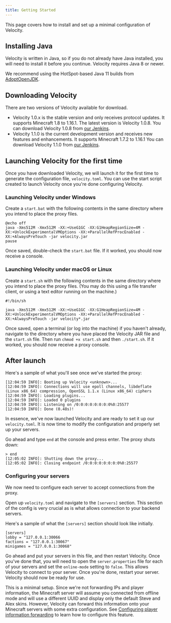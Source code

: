 ```yaml
---
title: Getting Started
---
```


This page covers how to install and set up a minimal configuration of Velocity.

## Installing Java

Velocity is written in Java, so if you do not already have Java installed, you
will need to install it before you continue. Velocity requires Java 8 or newer.

We recommend using the HotSpot-based Java 11 builds from [AdoptOpenJDK](https://adoptopenjdk.net/).

## Downloading Velocity

There are two versions of Velocity available for download.

* Velocity 1.0.x is the stable version and only receives protocol updates. It
  supports Minecraft 1.8 to 1.16.1. The latest version is Velocity 1.0.8. You
  can download Velocity 1.0.8 from [our Jenkins](https://ci.velocitypowered.com/job/velocity/222/artifact/proxy/build/libs/velocity-proxy-1.0.8-all.jar).
* Velocity 1.1.0 is the current development version and receives new features
  and enhancements. It supports Minecraft 1.7.2 to 1.16.1 You can download Velocity
  1.1.0 from [our Jenkins](https://ci.velocitypowered.com/job/velocity-1.1.0/lastSuccessfulBuild/artifact/proxy/build/libs/velocity-proxy-1.1.0-SNAPSHOT-all.jar).

## Launching Velocity for the first time

Once you have downloaded Velocity, we will launch it for the first time to generate the
configuration file, `velocity.toml`. You can use the start script created to launch Velocity
once you're done configuring Velocity.

### Launching Velocity under Windows

Create a `start.bat` with the following contents in the same directory where you intend
to place the proxy files.

```batch
@echo off
java -Xms512M -Xmx512M -XX:+UseG1GC -XX:G1HeapRegionSize=4M -XX:+UnlockExperimentalVMOptions -XX:+ParallelRefProcEnabled -XX:+AlwaysPreTouch -jar velocity.jar
pause
```

Once saved, double-check the `start.bat` file. If it worked, you should now receive a
console.

### Launching Velocity under macOS or Linux

Create a `start.sh` with the following contents in the same directory where you intend
to place the proxy files. (You may do this using a file transfer client, or using a text
editor running on the machine.)

```shell
#!/bin/sh

java -Xms512M -Xmx512M -XX:+UseG1GC -XX:G1HeapRegionSize=4M -XX:+UnlockExperimentalVMOptions -XX:+ParallelRefProcEnabled -XX:+AlwaysPreTouch -jar velocity*.jar
```

Once saved, open a terminal (or log into the machine) if you haven't already, navigate to the
directory where you have placed the Velocity JAR file and the `start.sh` file. Then run
`chmod +x start.sh` and then `./start.sh`. If it worked, you should now receive a proxy console.

## After launch

Here's a sample of what you'll see once we've started the proxy:

```plain
[12:04:59 INFO]: Booting up Velocity <unknown>...
[12:04:59 INFO]: Connections will use epoll channels, libdeflate (Linux x86_64) compression, OpenSSL 1.1.x (Linux x86_64) ciphers
[12:04:59 INFO]: Loading plugins...
[12:04:59 INFO]: Loaded 0 plugins
[12:04:59 INFO]: Listening on /0:0:0:0:0:0:0:0%0:25577
[12:04:59 INFO]: Done (0.48s)!
```

In essence, we've now launched Velocity and are ready to set it up our `velocity.toml`.
It is now time to modify the configuration and properly set up your servers.

Go ahead and type `end` at the console and press enter. The proxy shuts down:

```plain
> end
[12:05:02 INFO]: Shutting down the proxy...
[12:05:02 INFO]: Closing endpoint /0:0:0:0:0:0:0:0%0:25577
```

### Configuring your servers

We now need to configure each server to accept connections from the proxy.

Open up `velocity.toml` and navigate to the `[servers]` section. 
This section of the config is very crucial as is what allows connection to your backend servers.

Here's a sample of what the `[servers]` section should look like initially.

```plain
[servers]
lobby = "127.0.0.1:30066
factions = "127.0.0.1:30067"
minigames = "127.0.0.1:30068"
``` 

Go ahead and put your servers in this file, and then restart Velocity. Once you've done that, you will need to open
 the `server.properties` file for each of your servers and set the `online-mode` setting to `false`. This allows
  Velocity to connect to your server. Once you're done, restart your server. Velocity should now be ready for use.
  

This is a minimal setup. Since we're not forwarding IPs and player information, the Minecraft server will
 assume you connected from offline mode and will use a different UUID and display only the default Steve and Alex
 skins. However, Velocity can forward this information onto your Minecraft servers with some extra configuration. See
 [Configuring player information forwarding]() to learn how to configure this feature.


